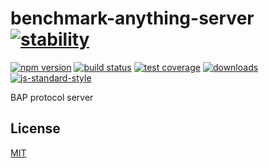 # benchmark-anything-server [![stability][0]][1]
[![npm version][2]][3] [![build status][4]][5] [![test coverage][6]][7]
[![downloads][8]][9] [![js-standard-style][10]][11]

BAP protocol server

## License
[MIT](https://tldrlegal.com/license/mit-license)

[0]: https://img.shields.io/badge/stability-experimental-orange.svg?style=flat-square
[1]: https://nodejs.org/api/documentation.html#documentation_stability_index
[2]: https://img.shields.io/npm/v/benchmark-anything-server.svg?style=flat-square
[3]: https://npmjs.org/package/benchmark-anything-server
[4]: https://img.shields.io/travis/yoshuawuyts/benchmark-anything-server/master.svg?style=flat-square
[5]: https://travis-ci.org/yoshuawuyts/benchmark-anything-server
[6]: https://img.shields.io/codecov/c/github/yoshuawuyts/benchmark-anything-server/master.svg?style=flat-square
[7]: https://codecov.io/github/yoshuawuyts/benchmark-anything-server
[8]: http://img.shields.io/npm/dm/benchmark-anything-server.svg?style=flat-square
[9]: https://npmjs.org/package/benchmark-anything-server
[10]: https://img.shields.io/badge/code%20style-standard-brightgreen.svg?style=flat-square
[11]: https://github.com/feross/standard
